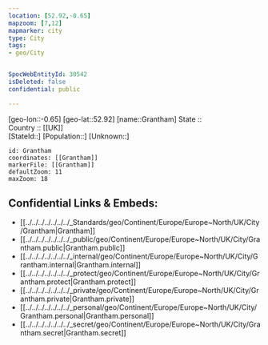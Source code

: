 ```yaml
---
location: [52.92,-0.65] 
mapzoom: [7,12] 
mapmarker: city 
type: City
tags:
- geo/City


SpocWebEntityId: 30542
isDeleted: false
confidential: public

---
```

[geo-lon::-0.65] 
[geo-lat::52.92] 
[name::Grantham] 
State ::  
Country :: [[UK]]  
[StateId::] 
[Population::] 
[Unknown::] 


```leaflet
id: Grantham
coordinates: [[Grantham]] 
markerFile: [[Grantham]] 
defaultZoom: 11 
maxZoom: 18
```


## Confidential Links & Embeds: 
- [[../../../../../../../_Standards/geo/Continent/Europe/Europe~North/UK/City/Grantham|Grantham]] 
- [[../../../../../../../_public/geo/Continent/Europe/Europe~North/UK/City/Grantham.public|Grantham.public]] 
- [[../../../../../../../_internal/geo/Continent/Europe/Europe~North/UK/City/Grantham.internal|Grantham.internal]] 
- [[../../../../../../../_protect/geo/Continent/Europe/Europe~North/UK/City/Grantham.protect|Grantham.protect]] 
- [[../../../../../../../_private/geo/Continent/Europe/Europe~North/UK/City/Grantham.private|Grantham.private]] 
- [[../../../../../../../_personal/geo/Continent/Europe/Europe~North/UK/City/Grantham.personal|Grantham.personal]] 
- [[../../../../../../../_secret/geo/Continent/Europe/Europe~North/UK/City/Grantham.secret|Grantham.secret]] 
